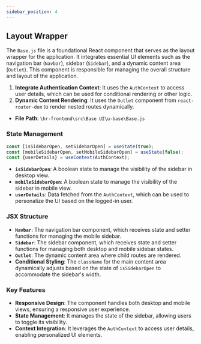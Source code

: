 ```yaml
---
sidebar_position: 4
---
```

## Layout Wrapper

The `Base.js` file is a foundational React component that serves as the layout wrapper for the application. It integrates essential UI elements such as the navigation bar (`Navbar`), sidebar (`Sidebar`), and a dynamic content area (`Outlet`). This component is responsible for managing the overall structure and layout of the application.

1. **Integrate Authentication Context**: It uses the `AuthContext` to access user details, which can be used for conditional rendering or other logic.
2. **Dynamic Content Rendering**: It uses the `Outlet` component from `react-router-dom` to render nested routes dynamically.

- **File Path**: `\hr-frontend\src\Base UI\u-base\Base.js`

### State Management

```javascript
const [isSidebarOpen, setSidebarOpen] = useState(true);
const [mobileSidebarOpen, setMobileSidebarOpen] = useState(false);
const {userDetails} = useContext(AuthContext);
```

- **`isSidebarOpen`**: A boolean state to manage the visibility of the sidebar in desktop view.
- **`mobileSidebarOpen`**: A boolean state to manage the visibility of the sidebar in mobile view.
- **`userDetails`**: Data fetched from the `AuthContext`, which can be used to personalize the UI based on the logged-in user.

### JSX Structure

- **`Navbar`**: The navigation bar component, which receives state and setter functions for managing the mobile sidebar.
- **`Sidebar`**: The sidebar component, which receives state and setter functions for managing both desktop and mobile sidebar states.
- **`Outlet`**: The dynamic content area where child routes are rendered.
- **Conditional Styling**: The `className` for the main content area dynamically adjusts based on the state of `isSidebarOpen` to accommodate the sidebar's width.

### Key Features

- **Responsive Design**: The component handles both desktop and mobile views, ensuring a responsive user experience.
- **State Management**: It manages the state of the sidebar, allowing users to toggle its visibility.
- **Context Integration**: It leverages the `AuthContext` to access user details, enabling personalized UI elements.

